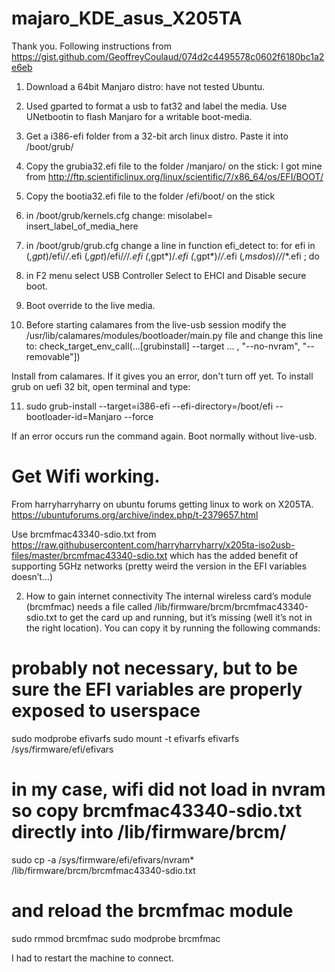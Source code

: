 # majaro_KDE_asus_X205TA
Thank you. Following instructions from https://gist.github.com/GeoffreyCoulaud/074d2c4495578c0602f6180bc1a2e6eb

1. Download a 64bit Manjaro distro: have not tested Ubuntu.

2. Used gparted to format a usb to fat32 and label the media.
   Use UNetbootin to flash Manjaro for a writable boot-media.

3. Get a i386-efi folder from a 32-bit arch linux distro.
   Paste it into /boot/grub/

4. Copy the grubia32.efi file to the folder /manjaro/ on the stick: I got mine from http://ftp.scientificlinux.org/linux/scientific/7/x86_64/os/EFI/BOOT/

5. Copy the bootia32.efi file to the folder /efi/boot/ on the stick

6. in /boot/grub/kernels.cfg change:
   misolabel= insert_label_of_media_here
 
7. in /boot/grub/grub.cfg change a line in function efi_detect to:
   for efi in (*,gpt*)/efi/*/*.efi (*,gpt*)/efi/*/*/*.efi (*,gpt*)/*.efi (*,gpt*)/*/*.efi (*,msdos*)/*/*/*.efi ; do

8. in F2 menu select USB Controller Select to EHCI and Disable secure boot.

9. Boot override to the live media.

10. Before starting calamares from the live-usb session modify the /usr/lib/calamares/modules/bootloader/main.py file and change this line to:
   check_target_env_call(...[grubinstall] --target ... , "--no-nvram", "--removable"])

Install from calamares.
If it gives you an error, don't turn off yet. To install grub on uefi 32 bit, open terminal and type:

11. sudo grub-install --target=i386-efi --efi-directory=/boot/efi --bootloader-id=Manjaro --force

If an error occurs run the command again.
Boot normally without live-usb.

# Get Wifi working.

From harryharryharry on ubuntu forums getting linux to work on X205TA.
https://ubuntuforums.org/archive/index.php/t-2379657.html

Use brcmfmac43340-sdio.txt from
https://raw.githubusercontent.com/harryharryharry/x205ta-iso2usb-files/master/brcmfmac43340-sdio.txt
which has the added benefit of supporting 5GHz networks (pretty weird the version in the EFI variables doesn’t...)

2. How to gain internet connectivity
The internal wireless card’s module (brcmfmac) needs a file called /lib/firmware/brcm/brcmfmac43340-sdio.txt to get the card up and running, but it’s missing (well it’s not in the right location). You can copy it by running the following commands:

# probably not necessary, but to be sure the EFI variables are properly exposed to userspace
sudo modprobe efivarfs
sudo mount -t efivarfs efivarfs /sys/firmware/efi/efivars

# in my case, wifi did not load in nvram so copy brcmfmac43340-sdio.txt directly into /lib/firmware/brcm/
sudo cp -a /sys/firmware/efi/efivars/nvram* /lib/firmware/brcm/brcmfmac43340-sdio.txt

# and reload the brcmfmac module
sudo rmmod brcmfmac
sudo modprobe brcmfmac

I had to restart the machine to connect.
